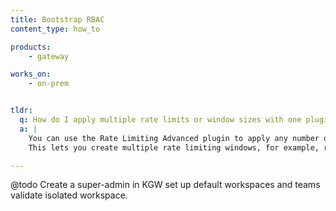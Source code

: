 ```yaml
---
title: Bootstrap RBAC
content_type: how_to

products:
    - gateway

works_on:
    - on-prem


tldr: 
  q: How do I apply multiple rate limits or window sizes with one plugin instance?
  a: |
    You can use the Rate Limiting Advanced plugin to apply any number of rate limits and window sizes per plugin instance. 
    This lets you create multiple rate limiting windows, for example, rate limit per minute and per hour, and per any arbitrary window size.

---
```


@todo Create a super-admin in KGW set up default workspaces and teams validate isolated workspace.